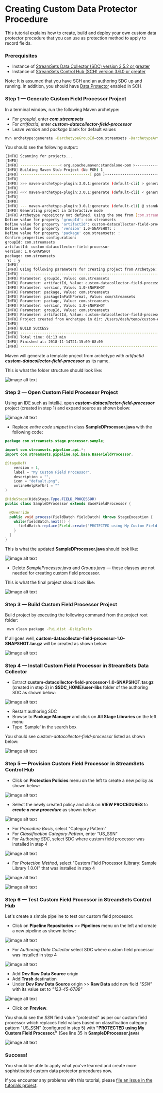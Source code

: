 Creating Custom Data Protector Procedure
==========================================

This tutorial explains how to create, build and deploy your own custom data protector procedure that you can use as protection method to apply to record fields.

### Prerequisites

* Instance of [StreamSets Data Collector (SDC) version 3.5.2 or greater](https://streamsets.com/documentation/datacollector/latest/help/datacollector/UserGuide/Getting_Started/GettingStarted_Title.html#concept_htw_ghg_jq)
* Instance of [StreamSets Control Hub (SCH) version 3.6.0 or greater](https://streamsets.com/documentation/controlhub/latest/help/controlhub/UserGuide/GettingStarted/GettingStarted_title.html)

Note: It is assumed that you have SCH and an authoring SDC up and running. In addition, you should have [Data Protector](https://streamsets.com/documentation/controlhub/latest/help/controlhub/UserGuide/DataProtector/DataProtector-Title.html) enabled in SCH.

### Step 1 &mdash; Generate Custom Field Processor Project

In a terminal window, run the following Maven archetype:

* For *groupId*, enter ***com.streamsets***
* For *artifactId*, enter ***custom-datacollector-field-processor***
* Leave *version* and *package* blank for default values

```sh 
mvn archetype:generate -DarchetypeGroupId=com.streamsets -DarchetypeArtifactId=streamsets-datacollector-stage-lib-tutorial -DarchetypeVersion=3.5.2 -DinteractiveMode=true
```

You should see the following output:

```sh
[INFO] Scanning for projects...
[INFO]
[INFO] ------------------< org.apache.maven:standalone-pom >-------------------
[INFO] Building Maven Stub Project (No POM) 1
[INFO] --------------------------------[ pom ]---------------------------------
[INFO]
[INFO] >>> maven-archetype-plugin:3.0.1:generate (default-cli) > generate-sources @ standalone-pom >>>
[INFO]
[INFO] <<< maven-archetype-plugin:3.0.1:generate (default-cli) < generate-sources @ standalone-pom <<<
[INFO]
[INFO]
[INFO] --- maven-archetype-plugin:3.0.1:generate (default-cli) @ standalone-pom ---
[INFO] Generating project in Interactive mode
[INFO] Archetype repository not defined. Using the one from [com.streamsets:streamsets-datacollector-stage-lib-tutorial:3.5.2] found in catalog remote
Define value for property 'groupId': com.streamsets
Define value for property 'artifactId': custom-datacollector-field-processor
Define value for property 'version' 1.0-SNAPSHOT: :
Define value for property 'package' com.streamsets: :
Confirm properties configuration:
groupId: com.streamsets
artifactId: custom-datacollector-field-processor
version: 1.0-SNAPSHOT
package: com.streamsets
 Y: : y
[INFO] ----------------------------------------------------------------------------
[INFO] Using following parameters for creating project from Archetype: streamsets-datacollector-stage-lib-tutorial:3.5.2
[INFO] ----------------------------------------------------------------------------
[INFO] Parameter: groupId, Value: com.streamsets
[INFO] Parameter: artifactId, Value: custom-datacollector-field-processor
[INFO] Parameter: version, Value: 1.0-SNAPSHOT
[INFO] Parameter: package, Value: com.streamsets
[INFO] Parameter: packageInPathFormat, Value: com/streamsets
[INFO] Parameter: package, Value: com.streamsets
[INFO] Parameter: version, Value: 1.0-SNAPSHOT
[INFO] Parameter: groupId, Value: com.streamsets
[INFO] Parameter: artifactId, Value: custom-datacollector-field-processor
[INFO] Project created from Archetype in dir: /Users/dash/temp/custom-datacollector-field-processor
[INFO] ------------------------------------------------------------------------
[INFO] BUILD SUCCESS
[INFO] ------------------------------------------------------------------------
[INFO] Total time: 01:13 min
[INFO] Finished at: 2018-11-14T21:15:09-08:00
[INFO] ------------------------------------------------------------------------
```

Maven will generate a template project from archetype with *artifactId* ***custom-datacollector-field-processor*** as its name.

This is what the folder structure should look like:

![image alt text](images/finder1.png)

### Step 2 &mdash; Open Custom Field Processor Project

Using an IDE such as IntelliJ, open ***custom-datacollector-field-processor*** project (created in step 1) and expand source as shown below:

![image alt text](images/intellij1.png)

* Replace *entire code snippet* in class **SampleDProcessor.java** with the following code:

```java
package com.streamsets.stage.processor.sample;

import com.streamsets.pipeline.api.*;
import com.streamsets.pipeline.api.base.BaseFieldProcessor;

@StageDef(
    version = 1,
    label = "My Custom Field Processor",
    description = "",
    icon = "default.png",
    onlineHelpRefUrl = ""
)

@HideStage(HideStage.Type.FIELD_PROCESSOR)
public class SampleDProcessor extends BaseFieldProcessor {

  @Override
  public void process(FieldBatch fieldBatch) throws StageException {
    while(fieldBatch.next()) {
      fieldBatch.replace(Field.create("PROTECTED using My Custom Field Processor."));
    }
  }
}

```

This is what the updated **SampleDProcessor.java** should look like:

![image alt text](images/intellij2.png)

* Delete *SampleProcessor.java* and *Groups.java* &mdash; these classes are not needed for creating custom field processor.

This is what the final project should look like:

![image alt text](images/intellij3.png)

### Step 3 &mdash; Build Custom Field Processor Project

Build project by executing the following command from the project root folder:

```sh
 mvn clean package -Pui,dist -DskipTests

```

If all goes well, **custom-datacollector-field-processor-1.0-SNAPSHOT.tar.gz** will be created as shown below:

![image alt text](images/intellij4.png)

### Step 4 &mdash; Install Custom Field Processor in StreamSets Data Collector

* Extract **custom-datacollector-field-processor-1.0-SNAPSHOT.tar.gz** (created in step 3) in **$SDC_HOME/user-libs** folder of the authoring SDC as shown below:

![image alt text](images/finder2.png)

* Restart authoring SDC
* Browse to **Package Manager** and click on **All Stage Libraries** on the left menu
* Type 'Sample' in the search box

You should see *custom-datacollector-field-processor* listed as shown below:

![image alt text](images/sdc1.png)

### Step 5 &mdash; Provision Custom Field Processor in StreamSets Control Hub

* Click on **Protection Policies** menu on the left to create a new policy as shown below:

![image alt text](images/sch1.png)

* Select the newly created policy and click on **VIEW PROCEDURES** to ***create a new procedure*** as shown below:

![image alt text](images/sch2.png)

* For *Procedure Basis*, select "Category Pattern"
* For *Classification Category Pattern*, enter "US_SSN"
* For *Authoring SDC*, select SDC where custom field processor was installed in step 4

![image alt text](images/sch3.png)

* For *Protection Method*, select "Custom Field Processor (Library: Sample Library 1.0.0)" that was installed in step 4

![image alt text](images/sch4.png)

![image alt text](images/sch5.png)

### Step 6 &mdash; Test Custom Field Processor in StreamSets Control Hub

Let's create a simple pipeline to test our custom field processor.

* Click on **Pipeline Repositories** >> **Pipelines** menu on the left and create a new pipeline as shown below:

![image alt text](images/sch6.png)

* For *Authoring Data Collector* select SDC where custom field processor was installed in step 4

![image alt text](images/sch7.png)

* Add **Dev Raw Data Source** origin
* Add **Trash** destination
* Under **Dev Raw Data Source** origin >> **Raw Data** add new field *"SSN"* with its value set to *"123-45-6789"*

![image alt text](images/sch8.png)

* Click on **Preview**.

You should see the *SSN* field value "protected" as per our custom field processor which replaces field values based on classification category pattern "US_SSN" (configured in step 5) with **"PROTECTED using My Custom Field Processor."** (See line 35 in **SampleDProcessor.java**)

![image alt text](images/sch9.png)

### Success!

You should be able to apply what you’ve learned and create more sophisticated custom data protector procedures now.

If you encounter any problems with this tutorial, please [file an issue in the tutorials project](https://github.com/streamsets/tutorials/issues/new).
